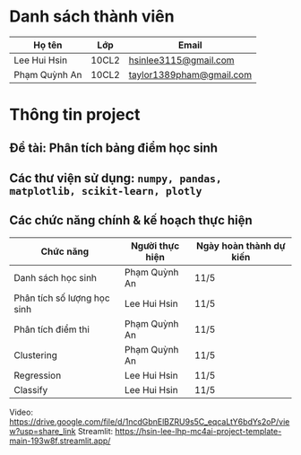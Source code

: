 # Danh sách thành viên
| Họ tên  | Lớp         | Email       |
| ----- | ------------- | ----------- |
| Lee Hui Hsin | 10CL2 | hsinlee3115@gmail.com |
| Phạm Quỳnh An  | 10CL2 | taylor1389pham@gmail.com  |
# Thông tin project
## Đề tài: Phân tích bảng điểm học sinh
## Các thư viện sử dụng: ```numpy, pandas, matplotlib, scikit-learn, plotly ```
## Các chức năng chính & kế hoạch thực hiện
| Chức năng  | Người thực hiện        | Ngày hoàn thành dự kiến      |
| ----- | ------------- | ----------- |
| Danh sách học sinh |  Phạm Quỳnh An | 11/5 |
| Phân tích số lượng học sinh |  Lee Hui Hsin | 11/5 |
| Phân tích điểm thi |  Phạm Quỳnh An | 11/5 |
| Clustering |  Phạm Quỳnh An| 11/5 |
| Regression |  Lee Hui Hsin | 11/5 |
| Classify |  Lee Hui Hsin | 11/5 |
Video: https://drive.google.com/file/d/1ncdGbnElBZRU9s5C_eqcaLtY6bdYs2oP/view?usp=share_link
Streamlit: https://hsin-lee-lhp-mc4ai-project-template-main-193w8f.streamlit.app/
